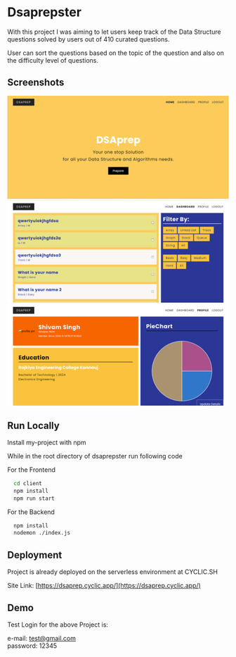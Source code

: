 
# Dsaprepster

With this project I was aiming to let users keep track of the Data Structure questions
solved by users out of 410 curated questions.

User can sort the questions based on the topic of the question and also on the difficulty level of questions.


## Screenshots

![App Screenshot](https://github.com/shivam003a/dsaprepster/blob/22c876403845d07e523563fa0b51704d5b4d3ce6/samples/Screenshot%20(44).png)
![App Screenshot](https://github.com/shivam003a/dsaprepster/blob/22c876403845d07e523563fa0b51704d5b4d3ce6/samples/Screenshot%20(46).png)
![App Screenshot](https://github.com/shivam003a/dsaprepster/blob/22c876403845d07e523563fa0b51704d5b4d3ce6/samples/Screenshot%20(50).png)


## Run Locally

Install my-project with npm

While in the root directory of dsaprepster run following code

For the Frontend
```bash
  cd client
  npm install
  npm run start
```
For the Backend
```bash
  npm install
  nodemon ./index.js
```
    
## Deployment

Project is already deployed on the serverless environment at CYCLIC.SH

Site Link: [https://dsaprep.cyclic.app/](https://dsaprep.cyclic.app/)


## Demo

Test Login for the above Project is:

e-mail: [test@gmail.com](test@gmail.com)\
password: 12345



